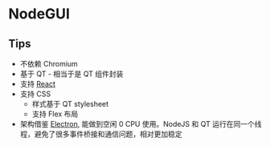 # NodeGUI
## Tips
* 不依赖 Chromium
* 基于 QT - 相当于是 QT 组件封装
* 支持 [React](https://github.com/nodegui/react-nodegui)
* 支持 CSS
  * 样式基于 QT stylesheet
  * 支持 Flex 布局
* 架构借鉴 [Electron](https://electronjs.org/blog/electron-internals-node-integration), 能做到空闲 0 CPU 使用。NodeJS 和 QT 运行在同一个线程，避免了很多事件桥接和通信问题，相对更加稳定
